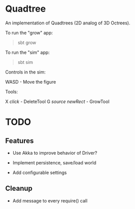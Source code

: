 Quadtree
========

An implementation of Quadtrees (2D analog of 3D Octrees).

To run the "grow" app:
> sbt grow

To run the "sim" app:
> sbt sim

Controls in the sim:

WASD - Move the figure

Tools:

X *click* - DeleteTool
G *source* *newRect* - GrowTool

TODO
====

Features
--------

- Use Akka to improve behavior of Driver?

- Implement persistence, save/load world

- Add configurable settings

Cleanup
-------

- Add message to every require() call

